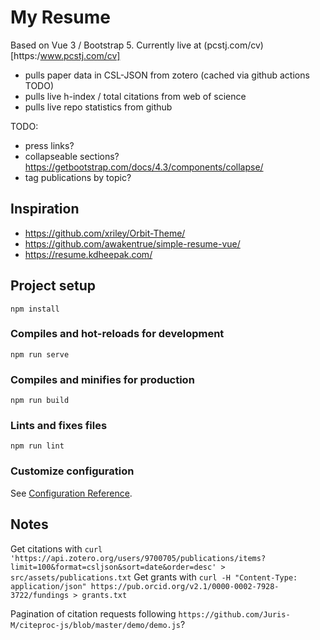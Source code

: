 # My Resume

Based on Vue 3 / Bootstrap 5. Currently live at
(pcstj.com/cv)[https:/www.pcstj.com/cv]

- pulls paper data in CSL-JSON from zotero (cached via github actions TODO)
- pulls live h-index / total citations from web of science
- pulls live repo statistics from github

TODO:

- press links?
- collapseable sections? https://getbootstrap.com/docs/4.3/components/collapse/
- tag publications by topic?

## Inspiration

- https://github.com/xriley/Orbit-Theme/
- https://github.com/awakentrue/simple-resume-vue/
- https://resume.kdheepak.com/

## Project setup

```
npm install
```

### Compiles and hot-reloads for development

```
npm run serve
```

### Compiles and minifies for production

```
npm run build
```

### Lints and fixes files

```
npm run lint
```

### Customize configuration

See [Configuration Reference](https://cli.vuejs.org/config/).

## Notes

Get citations with
`curl 'https://api.zotero.org/users/9700705/publications/items?limit=100&format=csljson&sort=date&order=desc' > src/assets/publications.txt`
Get grants with
`curl -H "Content-Type: application/json" https://pub.orcid.org/v2.1/0000-0002-7928-3722/fundings > grants.txt`

Pagination of citation requests following
`https://github.com/Juris-M/citeproc-js/blob/master/demo/demo.js`?
